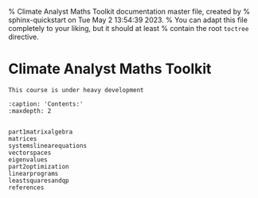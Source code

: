 % Climate Analyst Maths Toolkit documentation master file, created by
% sphinx-quickstart on Tue May  2 13:54:39 2023.
% You can adapt this file completely to your liking, but it should at least
% contain the root `toctree` directive.

# Climate Analyst Maths Toolkit

```{warning}
This course is under heavy development
```

```{toctree}
:caption: 'Contents:'
:maxdepth: 2


part1matrixalgebra
matrices
systemslinearequations
vectorspaces
eigenvalues
part2optimization
linearprograms
leastsquaresandqp
references
```
